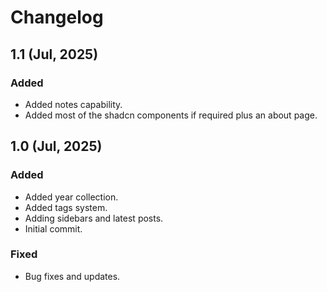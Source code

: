 # Changelog

## 1.1 (Jul, 2025)

### Added

- Added notes capability.
- Added most of the shadcn components if required plus an about page.


## 1.0 (Jul, 2025)

### Added

- Added year collection.
- Added tags system.
- Adding sidebars and latest posts.
- Initial commit.

### Fixed

- Bug fixes and updates.
